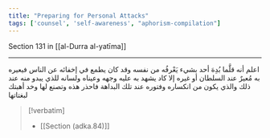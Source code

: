 ```yaml
---
title: "Preparing for Personal Attacks"
tags: ['counsel', 'self-awareness', "aphorism-compilation"]
---
```


 Section 131 in [[al-Durra al-yatīma]]

---
اعلم أنه قلَّما بُدِهَ أحد بشيء يَعْرفُه من نفسه وقد كان يطمع في إخفائه عن الناس فيعيره به مُعيرٌ عند السلطان أو غيره إلا كاد يشهد به عليه وجهه وعيناه ولسانه للذي يبدو منه عند ذلك والذي يكون من انكساره وفتوره عند تلك البداهة فاحذر هذه وتصنع لها وخد أهبتك لبغتاتها

> [!verbatim]
> - [[Section (adka.84)]]
